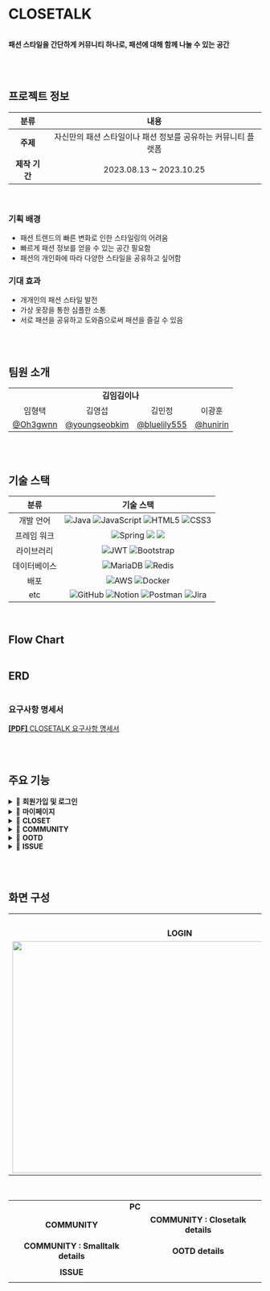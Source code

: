 # CLOSETALK
<img src="docs/images/closetalk.png" alt=""/>

**패션 스타일을 간단하게 커뮤니티 하나로, 패션에 대해 함께 나눌 수 있는 공간**

<br><br>

## 프로젝트 정보
|    분류     |                 내용                 |
|:---------:|:----------------------------------:|
|  **주제**   | 자신만의 패션 스타일이나 패션 정보를 공유하는 커뮤니티 플랫폼 |
| **제작 기간** |      2023.08.13 ~ 2023.10.25       |


<br>

### 기획 배경
- 패션 트렌드의 빠른 변화로 인한 스타일링의 어려움
- 빠르게 패션 정보를 얻을 수 있는 공간 필요함
- 패션의 개인화에 따라 다양한 스타일을 공유하고 싶어함

### 기대 효과
- 개개인의 패션 스타일 발전
- 가상 옷장을 통한 심플한 소통
- 서로 패션을 공유하고 도와줌으로써 패션을 즐길 수 있음

<br><br>

## 팀원 소개
<table>
    <tbody>
        <tr>
            <td colspan="5" align="center"><b>김임김이나</b></td>
        </tr>
        <tr>
            <td align="center">임형택</td>
            <td align="center">김영섭</td>
            <td align="center">김민정</td>
            <td align="center">이광훈</td>
        </tr>
        <tr>
            <td align="center"><a href="https://github.com/Oh3gwnn">@Oh3gwnn</a></td>
            <td align="center"><a href="https://github.com/youngseobkim">@youngseobkim</a></td>
            <td align="center"><a href="https://github.com/bluelily555">@bluelily555</a></td>
            <td align="center"><a href="https://github.com/hunirin">@hunirin</a></td>
        </tr>
    </tbody>
</table>

<br><br>

## 기술 스택
|   분류   |                                                                                                                                                                                                                          기술 스택                                                                                                                                                                                                                          |
|:------:|:-------------------------------------------------------------------------------------------------------------------------------------------------------------------------------------------------------------------------------------------------------------------------------------------------------------------------------------------------------------------------------------------------------------------------------------------------------:|
| 개발 언어  | ![Java](https://img.shields.io/badge/java-%23ED8B00.svg?style=for-the-badge&logo=openjdk&logoColor=white) ![JavaScript](https://img.shields.io/badge/javascript-%23323330.svg?style=for-the-badge&logo=javascript&logoColor=%23F7DF1E) ![HTML5](https://img.shields.io/badge/html5-%23E34F26.svg?style=for-the-badge&logo=html5&logoColor=white) ![CSS3](https://img.shields.io/badge/css3-%231572B6.svg?style=for-the-badge&logo=css3&logoColor=white) |
| 프레임 워크 |                                                   ![Spring](https://img.shields.io/badge/spring-%236DB33F.svg?style=for-the-badge&logo=spring&logoColor=white) <img src="https://img.shields.io/badge/springboot-6DB33F?style=for-the-badge&logo=springboot&logoColor=white"> <img src="https://img.shields.io/badge/springsecurity-6DB33F?style=for-the-badge&logo=springsecurity&logoColor=white">                                                    |
| 라이브러리  |      ![JWT](https://img.shields.io/badge/JWT-black?style=for-the-badge&logo=JSON%20web%20tokens)                                                                                                                                                                                                                             ![Bootstrap](https://img.shields.io/badge/bootstrap-%238511FA.svg?style=for-the-badge&logo=bootstrap&logoColor=white)      |
| 데이터베이스 |                                                                                                                   ![MariaDB](https://img.shields.io/badge/MariaDB-003545?style=for-the-badge&logo=mariadb&logoColor=white) ![Redis](https://img.shields.io/badge/redis-%23DD0031.svg?style=for-the-badge&logo=redis&logoColor=white)                                                                                                                    |
|   배포   |                                                                                                                 ![AWS](https://img.shields.io/badge/AWS-%23FF9900.svg?style=for-the-badge&logo=amazon-aws&logoColor=white) ![Docker](https://img.shields.io/badge/docker-%230db7ed.svg?style=for-the-badge&logo=docker&logoColor=white)                                                                                                                 |
|  etc   |        ![GitHub](https://img.shields.io/badge/github-%23121011.svg?style=for-the-badge&logo=github&logoColor=white) ![Notion](https://img.shields.io/badge/Notion-%23000000.svg?style=for-the-badge&logo=notion&logoColor=white) ![Postman](https://img.shields.io/badge/Postman-FF6C37?style=for-the-badge&logo=postman&logoColor=white) ![Jira](https://img.shields.io/badge/jira-%230A0FFF.svg?style=for-the-badge&logo=jira&logoColor=white)        |
<br>


## Flow Chart
<img src="./docs/images/closetalk_flow_chart.png" alt=""/>

## ERD
<img src="./docs/images/closetalk_erd.png" alt=""/>

### 요구사항 명세서

[**[PDF]** CLOSETALK 요구사항 명세서](https://drive.google.com/file/d/18u3Lt0JIaxdUg51ZdSHZO3DF7r6RET4U/view?usp=sharing)

<br><br>
 

## 주요 기능

<details><summary> 🔸 <b>회원가입 및 로그인</b></summary>

        🔹 이메일 인증
        🔹 소셜 로그인
        🔹 아이디/비밀번호 찾기 (이메일로 임시비밀번호 제공)
</details>

<details><summary> 🔸 <b>마이페이지</b></summary>

        🔹 회원정보 조회 - 비밀번호 변경
        🔹 좋아요 한 글 조회
</details>

<details><summary> 🔸 <b>CLOSET</b></summary>

        🔹 옷장 - 추가/수정/삭제
        🔹 아이템 등록
        🔹 아이템 조회/수정/삭제
</details>

<details><summary> 🔸 <b>COMMUNITY</b></summary>

        🔹 게시글 목록 조회/검색/작성/수정/삭제/좋아요
        🔹 Closetalk - 옷장 연동 게시물
        🔹 Smalltalk - 일반 게시물 
        🔹 댓글 작성, 대댓글 작성
</details>

<details><summary> 🔸 <b>OOTD</b></summary>

        🔹 게시글 목록 조회 - 무한스크롤 방식
        🔹 상단 배너 - 이슈/매거진 조회 스와이프형식
        🔹 게시글 조회/작성/수정/삭제/좋아요
        🔹 댓글 작성, 대댓글 작성
</details>

<details><summary> 🔸 <b>ISSUE</b></summary>

        🔹 게시글 목록 조회
        🔹 게시글 조회/작성/수정/삭제/좋아요
</details>

<br><br>

## 화면 구성

<table>
    <tbody>
        <tr>
            <td colspan="5" align="center"><b>Mobile</b></td>
        </tr>
        <tr>
            <td align="center"><b>LOGIN</b></td>
            <td align="center"><b>OOTD</b></td>
            <td align="center"><b>CLOSET</b></td>
        </tr>
        <tr>
            <td align="center"><b><img src="./docs/images/mobile-login.jpg" alt="" width="666" height="460"></b></td>
            <td align="center"><b><img src="./docs/images/mobile-ootd.jpg" alt="" width="666" height="460"></b></td>
            <td align="center"><b><img src="./docs/images/mobile-closet.jpg" alt="" width="666" height="460"></b></td>
        </tr>
    </tbody>
</table>

<br>

<table>
    <tbody>
        <tr>
            <td colspan="5" align="center"><b>PC</b></td>
        </tr>
        <tr>
            <td align="center"><b>COMMUNITY</b></td>
            <td align="center"><b>COMMUNITY : Closetalk details</b></td>
        </tr>
        <tr>
            <td align="center"><b><img src="./docs/images/pc-community.png" alt=""></b></td>
            <td align="center"><b><img src="./docs/images/pc-community-closetalk.png" alt=""></b></td>
        </tr>
        <tr>
            <td align="center"><b>COMMUNITY : Smalltalk details</b></td>
            <td align="center"><b>OOTD details</b></td>
        </tr>
        <tr>
            <td align="center"><b><img src="./docs/images/pc-community-smalltalk.png" alt=""></b></td>
            <td align="center"><b><img src="./docs/images/pc-ootd-detail.png" alt=""></b></td>
        </tr>
        <tr>
            <td align="center"><b>ISSUE</b></td>
        </tr>
        <tr>
            <td align="center"><b><img src="./docs/images/pc-issue.png" alt=""></b></td>
        </tr>
    </tbody>
</table>

<br><br>

